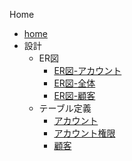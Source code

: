 Home

* [home](./home)  
* 設計  
    - ER図  
        - [ER図-アカウント](設計/テーブル定義/ER図-アカウント)  
        - [ER図-全体](設計/テーブル定義/ER図-全体)  
        - [ER図-顧客](設計/テーブル定義/ER図-顧客)  
    - テーブル定義  
        - [アカウント](設計/テーブル定義/アカウント)  
        - [アカウント権限](設計/テーブル定義/アカウント権限)  
        - [顧客](設計/テーブル定義/顧客)  
